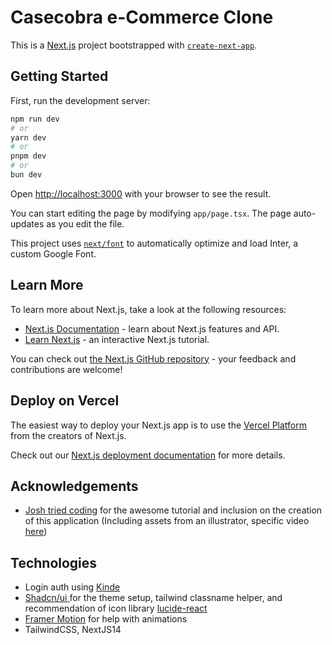 # Casecobra e-Commerce Clone

This is a [Next.js](https://nextjs.org/) project bootstrapped with [`create-next-app`](https://github.com/vercel/next.js/tree/canary/packages/create-next-app).

## Getting Started

First, run the development server:

```bash
npm run dev
# or
yarn dev
# or
pnpm dev
# or
bun dev
```

Open [http://localhost:3000](http://localhost:3000) with your browser to see the result.

You can start editing the page by modifying `app/page.tsx`. The page auto-updates as you edit the file.

This project uses [`next/font`](https://nextjs.org/docs/basic-features/font-optimization) to automatically optimize and load Inter, a custom Google Font.

## Learn More

To learn more about Next.js, take a look at the following resources:

- [Next.js Documentation](https://nextjs.org/docs) - learn about Next.js features and API.
- [Learn Next.js](https://nextjs.org/learn) - an interactive Next.js tutorial.

You can check out [the Next.js GitHub repository](https://github.com/vercel/next.js/) - your feedback and contributions are welcome!

## Deploy on Vercel

The easiest way to deploy your Next.js app is to use the [Vercel Platform](https://vercel.com/new?utm_medium=default-template&filter=next.js&utm_source=create-next-app&utm_campaign=create-next-app-readme) from the creators of Next.js.

Check out our [Next.js deployment documentation](https://nextjs.org/docs/deployment) for more details.

## Acknowledgements

- [Josh tried coding](https://www.youtube.com/@joshtriedcoding) for the awesome tutorial and inclusion on the creation of this application (Including assets from an illustrator, specific video [here](https://www.youtube.com/watch?v=SG82Aqcaaa0))

## Technologies

- Login auth using [Kinde](https://kinde.com/)
- [Shadcn/ui ](https://ui.shadcn.com/) for the theme setup, tailwind classname helper, and recommendation of icon library [lucide-react](https://lucide.dev/)
- [Framer Motion](https://www.framer.com/motion/) for help with animations
- TailwindCSS, NextJS14
